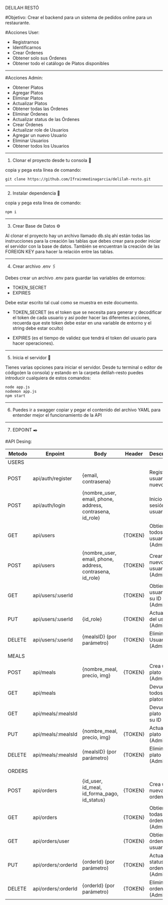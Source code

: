 DELILAH RESTÓ

#Objetivo:
Crear el backend para un sistema de pedidos online para un restaurante.

#Acciones User:
- Registrarnos
- Identificarnos
- Crear Órdenes
- Obtener solo sus Órdenes
- Obtener todo el catálogo de Platos disponibles
----------------------------------------------------------------------------------------------------------

#Acciones Admin:
- Obtener Platos
- Agregar Platos
- Eliminar Platos
- Actualizar Platos
- Obtener todas las Órdenes
- Eliminar Órdenes
- Actualizar status de las Órdenes
- Crear Órdenes
- Actualizar role de Usuarios
- Agregar un nuevo Usuario
- Eliminar Usuarios
- Obtener todos los Usuarios
----------------------------------------------------------------------------------------------------------

1. Clonar el proyecto desde tu consola 🚀

copia y pega esta línea de comando:

```
git clone https://github.com/Ifrainmedinagarcia/delilah-resto.git
```

----------------------------------------------------------------------------------------------------------

2. Instalar dependencia 🔧

copia y pega esta línea de comando:

```
npm i
```

----------------------------------------------------------------------------------------------------------

3. Crear Base de Datos ⚙️

Al clonar el proyecto hay un archivo llamado db.slq ahí están 
todas las instrucciones para la creación las tablas que debes 
crear para poder iniciar el servidor con la base de datos. 
También se encuentran la creación de las FOREIGN KEY para 
hacer la relación entre las tablas.

----------------------------------------------------------------------------------------------------------

4. Crear archivo .env 🖇️

Debes crear un archivo .env para guardar las variables de entornos:

- TOKEN_SECRET
- EXPIRES

Debe estar escrito tal cual como se muestra en este documento.

- TOKEN_SECRET (es el token que se necesita para generar y decodificar 
el token de cada usuario y así poder hacer las diferentes acciones, 
recuerda que este token debe estar en una variable de entorno y el string debe estar oculto)

- EXPIRES (es el tiempo de validez que tendrá el token 
del usuario para hacer operaciones).

----------------------------------------------------------------------------------------------------------

5. Inicia el servidor 🚀

Tienes varias opciones para iniciar el servidor. Desde tu terminal o editor de código(en la consola) y estando en la carpeta delilah-resto puedes introducir cualquiera de estos comandos:

```
node app.js
nodemon app.js
npm start
```

----------------------------------------------------------------------------------------------------------

6. Puedes ir a swagger copiar y pegar el contenido del archivo YAML para entender mejor el funcionamiento de la API

----------------------------------------------------------------------------------------------------------

7. EDPOINT ✒️

#API Desing:

| Metodo  | Enpoint                | Body                                                     | Header  | Descripcion                        |
|---------|------------------------|----------------------------------------------------------|---------|------------------------------------|
| USERS   |                        |                                                          |         |                                    |
|         |                        |                                                          |         |                                    |
| POST    | api/auth/register      |{email, contrasena}                                       |         | Registra un usuario nuevo          |
| POST    | api/auth/login         |{nombre_user, email, phone, address, contrasena, id_role} |         | Inicio de sesión del usuario       |
| GET     | api/users              |                                                          | {TOKEN} | Obtiene todos los usuarios (Admin) |
| POST    | api/users              |{nombre_user, email, phone, address, contrasena, id_role} | {TOKEN} | Crear un nuevo usuario (Admin)     |
| GET     | api/users/:userId      |                                                          | {TOKEN} | Obtiene usuario por su ID (Admin)  |
| PUT     | api/users/:userId      |{id_role}                                                 | {TOKEN} | Actualiza rol del usuario (Admin)  |
| DELETE  | api/users/:userId      |{mealsID} (por parámetro)                                 | {TOKEN} | Elimina Usuario (Admin)            |
|         |                        |                                                          |         |                                    |
| MEALS   |                        |                                                          |         |                                    |
|         |                        |                                                          |         |                                    |
| POST    | api/meals              |{nombre_meal, precio, img}                                | {TOKEN} | Crea un plato (Admin)              |
| GET     | api/meals              |                                                          |         | Devuelve todos los platos          |
| GET     | api/meals/:mealsId     |                                                          |         | Devuelve un plato según su ID      |
| PUT     | api/meals/:mealsId     |{nombre_meal, precio, img}                                | {TOKEN} | Actualiza un plato (Admin)         |
| DELETE  | api/meals/:mealsId     |{mealsID} (por parámetro)                                 | {TOKEN} | Elimina un plato (Admin)           |
|         |                        |                                                          |         |                                    |
| ORDERS  |                        |                                                          |         |                                    |
|         |                        |                                                          |         |                                    |
| POST    | api/orders             |{id_user, id_meal, id_forma_pago, id_status}              | {TOKEN} | Crea una nueva orden               |
| GET     | api/orders             |                                                          | {TOKEN} | Obtiene todas las órdenes (Admin)  |
| GET     | api/orders/user        |                                                          | {TOKEN} | Obtiene las órdener del usuario    |
| PUT     | api/orders/:orderId    |{orderId} (por parámetro)                                 | {TOKEN} | Actualiza status orden (Admin)     |
| DELETE  | api/orders/:orderId    |{orderId} (por parámetro)                                 | {TOKEN} | Elimina la orden (Admin)           |

